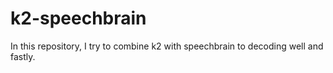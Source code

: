# k2-speechbrain
In this repository, I try to combine k2 with speechbrain to decoding well and fastly.
